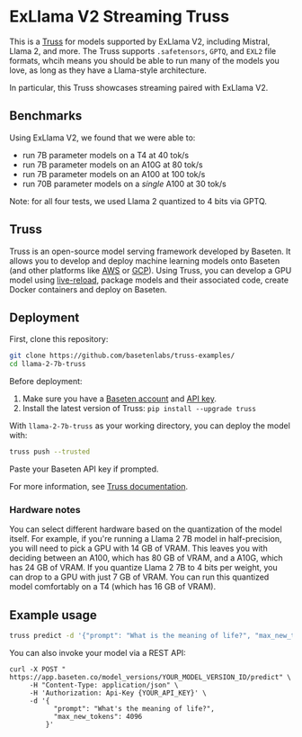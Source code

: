 # ExLlama V2 Streaming Truss

This is a [Truss](https://truss.baseten.co/) for models supported by ExLlama V2, including Mistral, Llama 2, and more. The Truss supports `.safetensors`, `GPTQ`, and `EXL2` file formats, whcih means you should be able to run many of the models you love, as long as they have a Llama-style architecture.

In particular, this Truss showcases streaming paired with ExLlama V2.

## Benchmarks

Using ExLlama V2, we found that we were able to:
- run 7B parameter models on a T4 at 40 tok/s
- run 7B parameter models on an A10G at 80 tok/s
- run 7B parameter models on an A100 at 100 tok/s
- run 70B parameter models on a *single* A100 at 30 tok/s

Note: for all four tests, we used Llama 2 quantized to 4 bits via GPTQ.

## Truss

Truss is an open-source model serving framework developed by Baseten. It allows you to develop and deploy machine learning models onto Baseten (and other platforms like [AWS](https://truss.baseten.co/deploy/aws) or [GCP](https://truss.baseten.co/deploy/gcp)). Using Truss, you can develop a GPU model using [live-reload](https://baseten.co/blog/technical-deep-dive-truss-live-reload), package models and their associated code, create Docker containers and deploy on Baseten.


## Deployment

First, clone this repository:

```sh
git clone https://github.com/basetenlabs/truss-examples/
cd llama-2-7b-truss
```

Before deployment:

1. Make sure you have a [Baseten account](https://app.baseten.co/signup) and [API key](https://app.baseten.co/settings/account/api_keys).
2. Install the latest version of Truss: `pip install --upgrade truss`

With `llama-2-7b-truss` as your working directory, you can deploy the model with:

```sh
truss push --trusted
```

Paste your Baseten API key if prompted.

For more information, see [Truss documentation](https://truss.baseten.co).

### Hardware notes

You can select different hardware based on the quantization of the model itself. For example, if you're running a Llama 2 7B model in half-precision, you will need to pick a GPU with 14 GB of VRAM. This leaves you with deciding between an A100, which has 80 GB of VRAM, and a A10G, which has 24 GB of VRAM. If you quantize Llama 2 7B to 4 bits per weight, you can drop to a GPU with just 7 GB of VRAM. You can run this quantized model comfortably on a T4 (which has 16 GB of VRAM).


## Example usage

```sh
truss predict -d '{"prompt": "What is the meaning of life?", "max_new_tokens": 4096}'
```

You can also invoke your model via a REST API:

```
curl -X POST " https://app.baseten.co/model_versions/YOUR_MODEL_VERSION_ID/predict" \
     -H "Content-Type: application/json" \
     -H 'Authorization: Api-Key {YOUR_API_KEY}' \
     -d '{
           "prompt": "What's the meaning of life?",
           "max_new_tokens": 4096
         }'
```